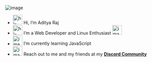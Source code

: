 <img
      src="https://cdn.discordapp.com/attachments/954798558912057384/965135050440077332/twitter-header.jpg"
      alt="image"
    />
- <img style="height: 8mm"
      src="https://raw.githubusercontent.com/iampavangandhi/iampavangandhi/master/gifs/Hi.gif"
      alt="hi-gif"
    />  Hi, I’m Aditya Raj 
- <img style="height: 8mm"
      src="https://emojipedia-us.s3.amazonaws.com/source/skype/289/man-technologist_1f468-200d-1f4bb.png"
      alt="hi-gif"
    />  I’m a Web Developer and Linux Enthusiast <img style="height: 8mm"
      src="https://emojipedia-us.s3.amazonaws.com/source/skype/289/penguin_1f427.png"
      alt="image"
    />
- <img style="height: 8mm"
      src="https://emojipedia-us.s3.amazonaws.com/source/skype/289/seedling_1f331.png"
      alt="image"
    />  I’m currently learning JavaScript 
- <img style="height: 8mm"
      src="https://emojipedia-us.s3.amazonaws.com/source/skype/289/red-envelope_1f9e7.png"
      alt="image"
    />  Reach out to me and my friends at my <a href="https://discord.gg/hREy6mYrwx" target="blank_"><strong>Discord Community</strong></a>

<!---
aditya8Raj/aditya8Raj is a ✨ special ✨ repository because its `README.md` (this file) appears on your GitHub profile.
You can click the Preview link to take a look at your changes.
--->
